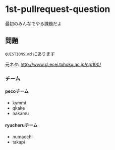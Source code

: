 # 1st-pullrequest-question

最初のみんなでやる課題だよ

## 問題

`QUESTIONS.md` にあります

元ネタ: http://www.cl.ecei.tohoku.ac.jp/nlp100/

### チーム

#### pecoチーム

* kymmt
* qkake
* nakamu

#### ryucheruチーム

* numacchi
* takapi
